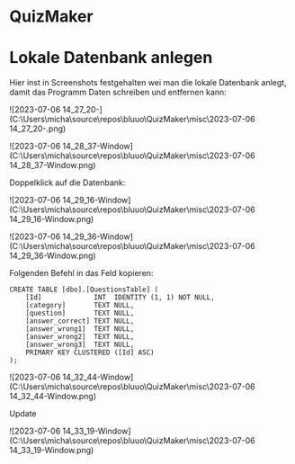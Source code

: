 # QuizMaker

# Lokale Datenbank anlegen

Hier inst in Screenshots festgehalten wei man die lokale Datenbank anlegt, damit das Programm Daten schreiben und entfernen kann:

![2023-07-06 14_27_20-](C:\Users\micha\source\repos\bluuo\QuizMaker\misc\2023-07-06 14_27_20-.png)

![2023-07-06 14_28_37-Window](C:\Users\micha\source\repos\bluuo\QuizMaker\misc\2023-07-06 14_28_37-Window.png)

Doppelklick auf die Datenbank:

![2023-07-06 14_29_16-Window](C:\Users\micha\source\repos\bluuo\QuizMaker\misc\2023-07-06 14_29_16-Window.png)

![2023-07-06 14_29_36-Window](C:\Users\micha\source\repos\bluuo\QuizMaker\misc\2023-07-06 14_29_36-Window.png)

Folgenden Befehl in das Feld kopieren:

```
CREATE TABLE [dbo].[QuestionsTable] (
    [Id]             INT  IDENTITY (1, 1) NOT NULL,
    [category]       TEXT NULL,
    [question]       TEXT NULL,
    [answer_correct] TEXT NULL,
    [answer_wrong1]  TEXT NULL,
    [answer_wrong2]  TEXT NULL,
    [answer_wrong3]  TEXT NULL,
    PRIMARY KEY CLUSTERED ([Id] ASC)
);
```

![2023-07-06 14_32_44-Window](C:\Users\micha\source\repos\bluuo\QuizMaker\misc\2023-07-06 14_32_44-Window.png)

Update

![2023-07-06 14_33_19-Window](C:\Users\micha\source\repos\bluuo\QuizMaker\misc\2023-07-06 14_33_19-Window.png)